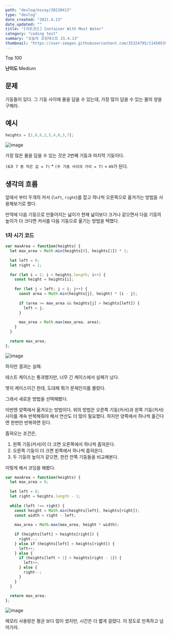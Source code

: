 ```yaml
---
path: "devlog/essay/20210413"
type: "devlog"
date_created: "2021.4.13"
date_updated: ""
title: "[리트코드] Container With Most Water"
category: "coding test"
summary: "오늘의 코딩테스트 21.4.13"
thumbnail: "https://user-images.githubusercontent.com/35324795/114505391-464fca00-9c6b-11eb-8323-1ae998682548.png"
---
```

Top 100

**난이도** Medium

## 문제
기둥들이 있다. 그 기둥 사이에 물을 담을 수 있는데, 가장 많이 담을 수 있는 물의 양을 구해라.

## 예시
```js
heights = [1,8,6,2,5,4,8,3,7];
```
![image](https://user-images.githubusercontent.com/35324795/114505475-697a7980-9c6b-11eb-99a5-d891ca76aba3.png)

가장 많은 물을 담을 수 있는 것은 2번째 기둥과 마지막 기둥이다.

`(8과 7 중 작은 값 = 7)` * `(두 기둥 사이의 거리 = 7)` = `49`가 된다.

## 생각의 흐름

앞에서 부터 두개의 커서 (`left`, `right`)를 잡고 하나씩 오른쪽으로 옮겨가는 방법을 사용해보기로 했다.

만약에 다음 기둥으로 만들어지는 넓이가 현재 넓이보다 크거나 같으면서 다음 기둥의 높이가 더 크다면 커서를 다음 기둥으로 옮기는 방법을 택했다.

### 1차 시기 코드
```js
var maxArea = function(heights) {
  let max_area = Math.min(heights[0], heights[1]) * 1;
  
  let left = 0;
  let right = 1;
  
  for (let i = 2; i < heights.length; i++) {
    const height = heights[i];
    
    for (let j = left; j < i; j++) {
      const area = Math.min(heights[j], height) * (i - j);
      
      if (area >= max_area && heights[j] > heights[left]) {
        left = j;
      }
      
      max_area = Math.max(max_area, area);
    }
  }
  
  return max_area;
};
```

![image](https://user-images.githubusercontent.com/35324795/114505620-a0508f80-9c6b-11eb-899b-e6e6243e943b.png)

하지만 결과는 실패.

테스트 케이스는 통과했지만, 너무 긴 케이스에서 실패가 났다.

엣지 케이스이긴 한데, 도대체 뭐가 문제인지를 몰랐다.

그래서 새로운 방법을 선택해봤다.

이번엔 양쪽에서 옮겨오는 방법이다. 위의 방법은 오른쪽 기둥(커서)과 왼쪽 기둥(커서) 사이를 계속 반복해줘야 해서 연산도 더 많이 필요했다. 하지만 양쪽에서 하나씩 옮긴다면 한번만 반복하면 된다.

좁혀오는 조건은,

1. 왼쪽 기둥(커서)이 더 크면 오른쪽에서 하나씩 좁혀온다.
2. 오른쪽 기둥이 더 크면 왼쪽에서 하나씩 좁혀온다.
3. 두 기둥의 높이가 같으면, 한칸 안쪽 기둥들을 비교해본다.

이렇게 해서 코딩을 해봤다.

```js
var maxArea = function(heights) {
  let max_area = 0;
  
  let left = 0;
  let right = heights.length - 1;
  
  while (left !== right) {
    const height = Math.min(heights[left], heights[right]);
    const width = right - left;
    
    max_area = Math.max(max_area, height * width);
    
    if (heights[left] > heights[right]) {
      right--;
    } else if (heights[left] < heights[right]) {
      left++;
    } else {
      if (heights[left + 1] > heights[right - 1]) {
        left++;
      } else {
        right--;
      }
    }
  }
  
  return max_area;
};
```

![image](https://user-images.githubusercontent.com/35324795/114506542-eb1ed700-9c6c-11eb-9622-983d46d597de.png)

메모리 사용량은 평균 보다 많이 썼지만, 시간은 더 짧게 걸렸다. 이 정도로 만족하고 넘어가자.
